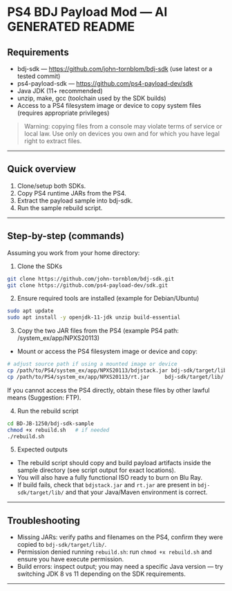# PS4 BDJ Payload Mod — AI GENERATED README

## Requirements
- bdj-sdk — https://github.com/john-tornblom/bdj-sdk (use latest or a tested commit)
- ps4-payload-sdk — https://github.com/ps4-payload-dev/sdk
- Java JDK (11+ recommended)
- unzip, make, gcc (toolchain used by the SDK builds)
- Access to a PS4 filesystem image or device to copy system files (requires appropriate privileges)

> Warning: copying files from a console may violate terms of service or local law. Use only on devices you own and for which you have legal right to extract files.

---

## Quick overview
1. Clone/setup both SDKs.
2. Copy PS4 runtime JARs from the PS4.
3. Extract the payload sample into bdj-sdk.
4. Run the sample rebuild script.

---

## Step-by-step (commands)

Assuming you work from your home directory:

1. Clone the SDKs
```bash
git clone https://github.com/john-tornblom/bdj-sdk.git
git clone https://github.com/ps4-payload-dev/sdk.git
```

2. Ensure required tools are installed (example for Debian/Ubuntu)
```bash
sudo apt update
sudo apt install -y openjdk-11-jdk unzip build-essential
```

3. Copy the two JAR files from the PS4 (example PS4 path: /system_ex/app/NPXS20113)
- Mount or access the PS4 filesystem image or device and copy:
```bash
# adjust source path if using a mounted image or device
cp /path/to/PS4/system_ex/app/NPXS20113/bdjstack.jar bdj-sdk/target/lib/
cp /path/to/PS4/system_ex/app/NPXS20113/rt.jar     bdj-sdk/target/lib/
```
If you cannot access the PS4 directly, obtain these files by other lawful means (Suggestion: FTP).

4. Run the rebuild script
```bash
cd BD-JB-1250/bdj-sdk-sample
chmod +x rebuild.sh   # if needed
./rebuild.sh
```

5. Expected outputs
- The rebuild script should copy and build payload artifacts inside the sample directory (see script output for exact locations).
- You will also have a fully functional ISO ready to burn on Blu Ray.
- If build fails, check that `bdjstack.jar` and `rt.jar` are present in `bdj-sdk/target/lib/` and that your Java/Maven environment is correct.

---

## Troubleshooting
- Missing JARs: verify paths and filenames on the PS4, confirm they were copied to `bdj-sdk/target/lib/`.
- Permission denied running `rebuild.sh`: run `chmod +x rebuild.sh` and ensure you have execute permission.
- Build errors: inspect output; you may need a specific Java version — try switching JDK 8 vs 11 depending on the SDK requirements.

---